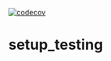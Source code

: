 [![codecov](https://codecov.io/gh/maksim-dzhigil/setup_testing/branch/main/graph/badge.svg)](https://codecov.io/gh/maksim-dzhigil/setup_testing)

# setup_testing